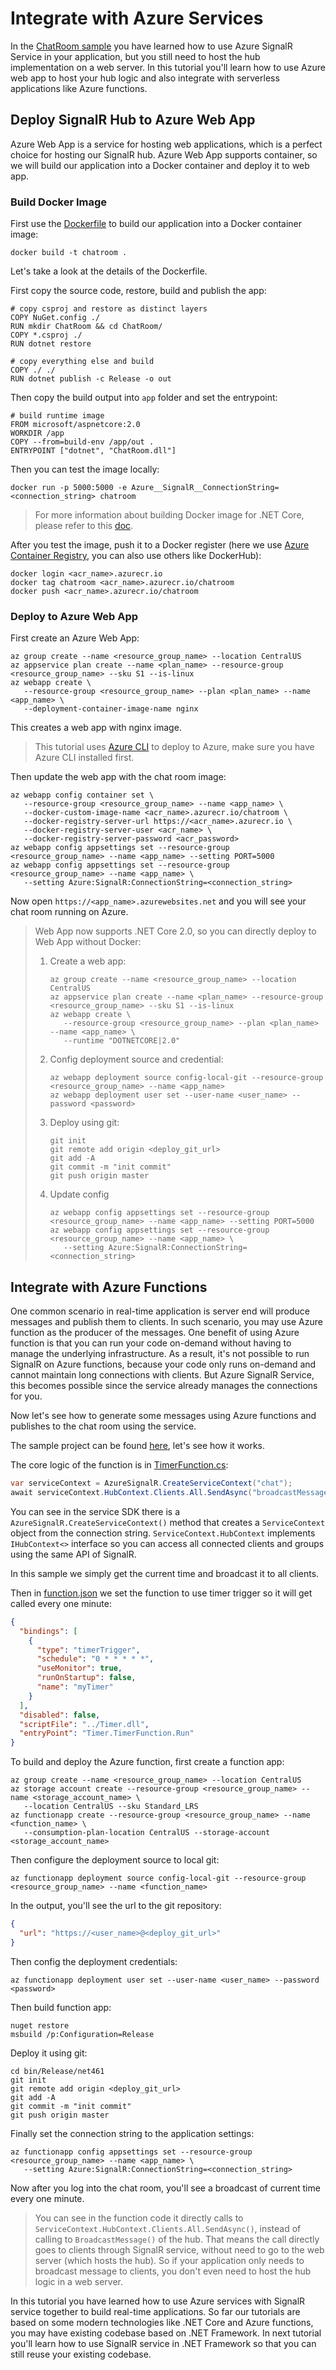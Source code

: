 # Integrate with Azure Services

In the [ChatRoom sample](../ChatRoom) you have learned how to use Azure SignalR Service in your application, but you still need to host the hub implementation on a web server.
In this tutorial you'll learn how to use Azure web app to host your hub logic and also integrate with serverless applications like Azure functions.

## Deploy SignalR Hub to Azure Web App

Azure Web App is a service for hosting web applications, which is a perfect choice for hosting our SignalR hub.
Azure Web App supports container, so we will build our application into a Docker container and deploy it to web app.

### Build Docker Image

First use the [Dockerfile](../samples/ChatRoom/Dockerfile) to build our application into a Docker container image:

```
docker build -t chatroom .
```

Let's take a look at the details of the Dockerfile.

First copy the source code, restore, build and publish the app:

```docker
# copy csproj and restore as distinct layers
COPY NuGet.config ./
RUN mkdir ChatRoom && cd ChatRoom/
COPY *.csproj ./
RUN dotnet restore

# copy everything else and build
COPY ./ ./
RUN dotnet publish -c Release -o out
```

Then copy the build output into `app` folder and set the entrypoint:

```docker
# build runtime image
FROM microsoft/aspnetcore:2.0
WORKDIR /app
COPY --from=build-env /app/out .
ENTRYPOINT ["dotnet", "ChatRoom.dll"]
```

Then you can test the image locally:

```
docker run -p 5000:5000 -e Azure__SignalR__ConnectionString=<connection_string> chatroom
```

> For more information about building Docker image for .NET Core, please refer to this [doc](https://docs.microsoft.com/en-us/dotnet/core/docker/building-net-docker-images).

After you test the image, push it to a Docker register (here we use [Azure Container Registry](https://azure.microsoft.com/en-us/services/container-registry/), you can also use others like DockerHub):

```
docker login <acr_name>.azurecr.io
docker tag chatroom <acr_name>.azurecr.io/chatroom
docker push <acr_name>.azurecr.io/chatroom
```

### Deploy to Azure Web App

First create an Azure Web App:

```
az group create --name <resource_group_name> --location CentralUS
az appservice plan create --name <plan_name> --resource-group <resource_group_name> --sku S1 --is-linux
az webapp create \
   --resource-group <resource_group_name> --plan <plan_name> --name <app_name> \
   --deployment-container-image-name nginx
```

This creates a web app with nginx image.

> This tutorial uses [Azure CLI](https://docs.microsoft.com/en-us/cli/azure/install-azure-cli?view=azure-cli-latest) to deploy to Azure, make sure you have Azure CLI installed first.


Then update the web app with the chat room image:

```
az webapp config container set \
   --resource-group <resource_group_name> --name <app_name> \
   --docker-custom-image-name <acr_name>.azurecr.io/chatroom \
   --docker-registry-server-url https://<acr_name>.azurecr.io \
   --docker-registry-server-user <acr_name> \
   --docker-registry-server-password <acr_password>
az webapp config appsettings set --resource-group <resource_group_name> --name <app_name> --setting PORT=5000
az webapp config appsettings set --resource-group <resource_group_name> --name <app_name> \
   --setting Azure:SignalR:ConnectionString=<connection_string>
```

Now open `https://<app_name>.azurewebsites.net` and you will see your chat room running on Azure.

> Web App now supports .NET Core 2.0, so you can directly deploy to Web App without Docker:
> 1.  Create a web app:
>     ```
>     az group create --name <resource_group_name> --location CentralUS
>     az appservice plan create --name <plan_name> --resource-group <resource_group_name> --sku S1 --is-linux
>     az webapp create \
>        --resource-group <resource_group_name> --plan <plan_name> --name <app_name> \
>        --runtime "DOTNETCORE|2.0"
>     ```
>
> 2.  Config deployment source and credential:
>     ```
>     az webapp deployment source config-local-git --resource-group <resource_group_name> --name <app_name>
>     az webapp deployment user set --user-name <user_name> --password <password>
>     ```
>
> 3.  Deploy using git:
>     ```
>     git init
>     git remote add origin <deploy_git_url>
>     git add -A
>     git commit -m "init commit"
>     git push origin master
>     ```
> 4. Update config
>     ```
>     az webapp config appsettings set --resource-group <resource_group_name> --name <app_name> --setting PORT=5000
>     az webapp config appsettings set --resource-group <resource_group_name> --name <app_name> \
>        --setting Azure:SignalR:ConnectionString=<connection_string>
>     ```

## Integrate with Azure Functions

One common scenario in real-time application is server end will produce messages and publish them to clients. In such scenario, you may use Azure function as the producer of the messages.
One benefit of using Azure function is that you can run your code on-demand without having to manage the underlying infrastructure. As a result, it's not possible to run SignalR on Azure functions, because your code only runs on-demand and cannot maintain long connections with clients.
But Azure SignalR Service, this becomes possible since the service already manages the connections for you.

Now let's see how to generate some messages using Azure functions and publishes to the chat room using the service.

The sample project can be found [here](../samples/Timer/), let's see how it works.

The core logic of the function is in [TimerFunction.cs](../samples/Timer/TimerFunction.cs):

```cs
var serviceContext = AzureSignalR.CreateServiceContext("chat");
await serviceContext.HubContext.Clients.All.SendAsync("broadcastMessage", "_BROADCAST_", $"Current time is: {DateTime.Now}");
```

You can see in the service SDK there is a `AzureSignalR.CreateServiceContext()` method that creates a `ServiceContext` object from the connection string. `ServiceContext.HubContext` implements `IHubContext<>` interface so you can access all connected clients and groups using the same API of SignalR.

In this sample we simply get the current time and broadcast it to all clients.

Then in [function.json](../samples/Timer/TimerFunction/function.json) we set the function to use timer trigger so it will get called every one minute:

```json
{
  "bindings": [
    {
      "type": "timerTrigger",
      "schedule": "0 * * * * *",
      "useMonitor": true,
      "runOnStartup": false,
      "name": "myTimer"
    }
  ],
  "disabled": false,
  "scriptFile": "../Timer.dll",
  "entryPoint": "Timer.TimerFunction.Run"
}
```

To build and deploy the Azure function, first create a function app:

```
az group create --name <resource_group_name> --location CentralUS
az storage account create --resource-group <resource_group_name> --name <storage_account_name> \
   --location CentralUS --sku Standard_LRS
az functionapp create --resource-group <resource_group_name> --name <function_name> \
   --consumption-plan-location CentralUS --storage-account <storage_account_name>
```

Then configure the deployment source to local git:

```
az functionapp deployment source config-local-git --resource-group <resource_group_name> --name <function_name>
```

In the output, you'll see the url to the git repository:

```json
{
  "url": "https://<user_name>@<deploy_git_url>"
}
```

Then config the deployment credentials:

```
az functionapp deployment user set --user-name <user_name> --password <password>
```

Then build function app:

```
nuget restore
msbuild /p:Configuration=Release
```

Deploy it using git:

```
cd bin/Release/net461
git init
git remote add origin <deploy_git_url>
git add -A
git commit -m "init commit"
git push origin master
```

Finally set the connection string to the application settings:
```
az functionapp config appsettings set --resource-group <resource_group_name> --name <app_name> \
   --setting Azure:SignalR:ConnectionString=<connection_string>
```

Now after you log into the chat room, you'll see a broadcast of current time every one minute.

> You can see in the function code it directly calls to `ServiceContext.HubContext.Clients.All.SendAsync()`, instead of calling to `BroadcastMessage()` of the hub.
That means the call directly goes to clients through SignalR service, without need to go to the web server (which hosts the hub).
So if your application only needs to broadcast message to clients, you don't even need to host the hub logic in a web server.

In this tutorial you have learned how to use Azure services with SignalR service together to build real-time applications. So far our tutorials are based on some modern technologies like .NET Core and Azure functions, you may have existing codebase based on .NET Framework. In next tutorial you'll learn how to use SignalR service in .NET Framework so that you can still reuse your existing codebase.
